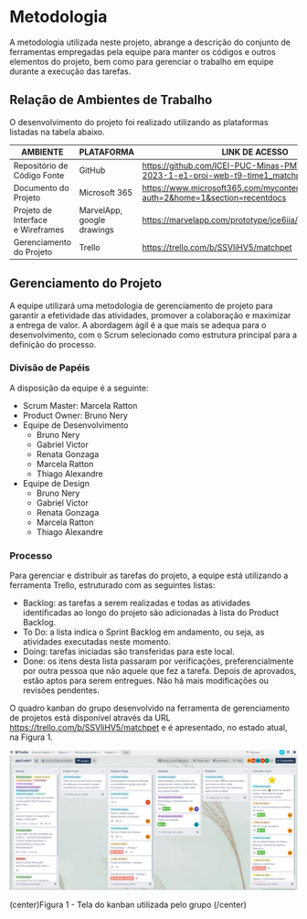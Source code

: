 
# Metodologia

A metodologia utilizada neste projeto, abrange a descrição do conjunto de ferramentas empregadas pela equipe para manter os códigos e outros elementos do projeto, bem como para gerenciar o trabalho em equipe durante a execução das tarefas. 

## Relação de Ambientes de Trabalho 

O desenvolvimento do projeto foi realizado utilizando as plataformas listadas na tabela abaixo.

| AMBIENTE                         | PLATAFORMA   | LINK DE ACESSO |
|----------------------------------|--------------|----------------|
|Repositório de Código Fonte       | GitHub       | https://github.com/ICEI-PUC-Minas-PMV-ADS/pmv-ads-2023-1-e1-proj-web-t9-time1_matchpet |
|Documento do Projeto              | Microsoft 365 | https://www.microsoft365.com/mycontent?auth=2&home=1&section=recentdocs|
|Projeto de Interface e Wireframes | MarvelApp, google drawings | https://marvelapp.com/prototype/jce6iia/screen/91350215 |
|Gerenciamento do Projeto          | Trello | https://trello.com/b/SSVliHV5/matchpet |

## Gerenciamento do Projeto

A equipe utilizará uma metodologia de gerenciamento de projeto para garantir a efetividade das atividades, promover a colaboração e maximizar a entrega de valor. A abordagem ágil é a que mais se adequa para o desenvolvimento, com o Scrum selecionado como estrutura principal para a definição do processo.  

### Divisão de Papéis

A disposição da equipe é a seguinte: 

- Scrum Master: Marcela Ratton 
- Product Owner: Bruno Nery  
- Equipe de Desenvolvimento
  - Bruno Nery 
  - Gabriel Victor
  - Renata Gonzaga  
  - Marcela Ratton 
  - Thiago Alexandre 
- Equipe de Design 
  - Bruno Nery 
  - Gabriel Victor
  - Renata Gonzaga  
  - Marcela Ratton 
  - Thiago Alexandre 
  
### Processo

Para gerenciar e distribuir as tarefas do projeto, a equipe está utilizando a ferramenta Trello, estruturado com as seguintes listas: 
 
 - Backlog: as tarefas a serem realizadas e todas as atividades identificadas ao longo do projeto são adicionadas à lista do Product Backlog.
 - To Do: a lista indica o Sprint Backlog em andamento, ou seja, as atividades executadas neste momento.
 - Doing: tarefas iniciadas são transferidas para este local. 
 - Done: os itens desta lista passaram por verificações, preferencialmente por outra pessoa que não aquele que fez a tarefa. Depois de aprovados, estão aptos para serem entregues. Não há mais modificações ou revisões pendentes.

O quadro kanban do grupo desenvolvido na ferramenta de gerenciamento de projetos está disponível através da URL https://trello.com/b/SSVliHV5/matchpet e é apresentado, no estado atual, na Figura 1.  

![trello-img.PNG](/src/trello-img.PNG)

(center)Figura 1 - Tela do kanban utilizada pelo grupo (/center)
